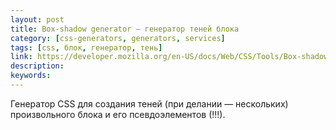 ```yaml
---
layout: post
title: Box-shadow generator — генератор теней блока
category: [css-generators, generators, services]
tags: [css, блок, генератор, тень]
link: https://developer.mozilla.org/en-US/docs/Web/CSS/Tools/Box-shadow_generator
description:
keywords:
---
```


<p>Генератор CSS для создания теней (при делании — нескольких) произвольного блока и его псевдоэлементов (!!!).</p>
